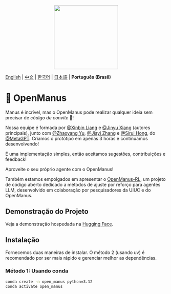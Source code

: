 <p align="center">
  <img src="assets/logo.jpg" width="200"/>
</p>

[English](README.md) | [中文](README_zh.md) | [한국어](README_ko.md) | [日本語](README_ja.md) | **Português (Brasil)**

# 👋 OpenManus

Manus é incrível, mas o OpenManus pode realizar qualquer ideia sem precisar de *código de convite* 🛫!

Nossa equipe é formada por [@Xinbin Liang](https://github.com/mannaandpoem) e [@Jinyu Xiang](https://github.com/XiangJinyu) (autores principais), junto com [@Zhaoyang Yu](https://github.com/MoshiQAQ), [@Jiayi Zhang](https://github.com/didiforgithub) e [@Sirui Hong](https://github.com/stellaHSR), do [@MetaGPT](https://github.com/geekan/MetaGPT). Criamos o protótipo em apenas 3 horas e continuamos desenvolvendo!

É uma implementação simples, então aceitamos sugestões, contribuições e feedback!

Aproveite o seu próprio agente com o OpenManus!

Também estamos empolgados em apresentar o [OpenManus-RL](https://github.com/OpenManus/OpenManus-RL), um projeto de código aberto dedicado a métodos de ajuste por reforço para agentes LLM, desenvolvido em colaboração por pesquisadores da UIUC e do OpenManus.

## Demonstração do Projeto

Veja a demonstração hospedada na [Hugging Face](https://huggingface.co/spaces/lyh-917/OpenManusDemo).

## Instalação

Fornecemos duas maneiras de instalar. O método 2 (usando uv) é recomendado por ser mais rápido e gerenciar melhor as dependências.

### Método 1: Usando conda

```bash
conda create -n open_manus python=3.12
conda activate open_manus
```
